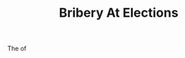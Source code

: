 ---
title: Bribery At Elections
letter: B
permalink: "/definitions/bld-bribery-at-elections.html"
body: The of
published_at: '2018-07-07'
source: Black's Law Dictionary 2nd Ed (1910)
layout: post
---